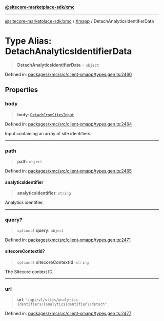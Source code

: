 [**@sitecore-marketplace-sdk/xmc**](../../../../README.md)

***

[@sitecore-marketplace-sdk/xmc](../../../../README.md) / [Xmapp](../README.md) / DetachAnalyticsIdentifierData

# Type Alias: DetachAnalyticsIdentifierData

> **DetachAnalyticsIdentifierData** = `object`

Defined in: [packages/xmc/src/client-xmapp/types.gen.ts:2460](https://github.com/Sitecore/marketplace-sdk/blob/main/packages/xmc/src/client-xmapp/types.gen.ts#L2460)

## Properties

### body

> **body**: [`DetachFromSitesInput`](DetachFromSitesInput.md)

Defined in: [packages/xmc/src/client-xmapp/types.gen.ts:2464](https://github.com/Sitecore/marketplace-sdk/blob/main/packages/xmc/src/client-xmapp/types.gen.ts#L2464)

Input containing an array of site identifiers.

***

### path

> **path**: `object`

Defined in: [packages/xmc/src/client-xmapp/types.gen.ts:2465](https://github.com/Sitecore/marketplace-sdk/blob/main/packages/xmc/src/client-xmapp/types.gen.ts#L2465)

#### analyticsIdentifier

> **analyticsIdentifier**: `string`

Analytics identifier.

***

### query?

> `optional` **query**: `object`

Defined in: [packages/xmc/src/client-xmapp/types.gen.ts:2471](https://github.com/Sitecore/marketplace-sdk/blob/main/packages/xmc/src/client-xmapp/types.gen.ts#L2471)

#### sitecoreContextId?

> `optional` **sitecoreContextId**: `string`

The Sitecore context ID.

***

### url

> **url**: `"/api/v1/sites/analytics-identifiers/{analyticsIdentifier}/detach"`

Defined in: [packages/xmc/src/client-xmapp/types.gen.ts:2477](https://github.com/Sitecore/marketplace-sdk/blob/main/packages/xmc/src/client-xmapp/types.gen.ts#L2477)
